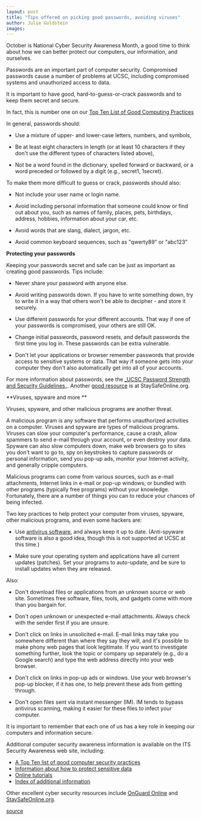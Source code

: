 ```yaml
---
layout: post
title: "Tips offered on picking good passwords, avoiding viruses"
author: Julie Goldstein
images:
---
```


October is National Cyber Security Awareness Month, a good time to think about how we can better protect our computers, our information, and ourselves.

Passwords are an important part of computer security. Compromised passwords cause a number of problems at UCSC, including compromised systems and unauthorized access to data.

It is important to have good, hard-to-guess-or-crack passwords and to keep them secret and secure.

In fact, this is number one on our [Top Ten List of Good Computing Practices][1]

In general, passwords should:

* Use a mixture of upper- and lower-case letters, numbers, and symbols,  
  
* Be at least eight characters in length (or at least 10 characters if they don't use the different types of characters listed above),  
  
* Not be a word found in the dictionary, spelled forward or backward, or a word preceded or followed by a digit (e.g., secret1, 1secret).

To make them more difficult to guess or crack, passwords should also:  
  
* Not include your user name or login name.  
  
* Avoid including personal information that someone could know or find out about you, such as names of family, places, pets, birthdays, address, hobbies, information about your car, etc.  
  
* Avoid words that are slang, dialect, jargon, etc.  
  
* Avoid common keyboard sequences, such as "qwerty89" or "abc123"

**Protecting your passwords**

Keeping your passwords secret and safe can be just as important as creating good passwords. Tips include:  
  
* Never share your password with anyone else.  
  
* Avoid writing passwords down. If you have to write something down, try to write it in a way that others won't be able to decipher - and store it securely.  
  
* Use different passwords for your different accounts. That way if one of your passwords is compromised, your others are still OK.  
  
* Change initial passwords, password resets, and default passwords the first time you log in. These passwords can be extra vulnerable.  
  
* Don't let your applications or browser remember passwords that provide access to sensitive systems or data. That way if someone gets into your computer they don't also automatically get into all of your accounts.

For more information about passwords, see the [_UCSC Password Strength and Security Guidelines][2]_. Another [good resource][3] is at StaySafeOnline.org.

**Viruses, spyware and more **

Viruses, spyware, and other malicious programs are another threat.

A malicious program is any software that performs unauthorized activities on a computer. Viruses and spyware are types of malicious programs. Viruses can slow your computer's performance, cause a crash, allow spammers to send e-mail through your account, or even destroy your data. Spyware can also slow computers down, make web browsers go to sites you don't want to go to, spy on keystrokes to capture passwords or personal information, send you pop-up ads, monitor your Internet activity, and generally cripple computers.

Malicious programs can come from various sources, such as e-mail attachments, Internet links in e-mail or pop-up windows, or bundled with other programs (typically free programs) without your knowledge. Fortunately, there are a number of things you can to reduce your chances of being infected.

Two key practices to help protect your computer from viruses, spyware, other malicious programs, and even some hackers are:  
  
* Use [antivirus software][4], and always keep it up to date. (Anti-spyware software is also a good idea, though this is not supported at UCSC at this time.)  
  
* Make sure your operating system and applications have all current updates (patches). Set your programs to auto-update, and be sure to install updates when they are released.

Also:  
  
* Don't download files or applications from an unknown source or web site. Sometimes free software, files, tools, and gadgets come with more than you bargain for.  
  
* Don't open unknown or unexpected e-mail attachments. Always check with the sender first if you are unsure.  
  
* Don't click on links in unsolicited e-mail. E-mail links may take you somewhere different than where they say they will, and it's possible to make phony web pages that look legitimate. If you want to investigate something further, look the topic or company up separately (e.g., do a Google search) and type the web address directly into your web browser.
* Don't click on links in pop-up ads or windows. Use your web browser's pop-up blocker, if it has one, to help prevent these ads from getting through.   
  
* Don't open files sent via instant messenger (IM). IM tends to bypass antivirus scanning, making it easier for these files to infect your computer.

It is important to remember that each one of us has a key role in keeping our computers and information secure.

Additional computer security awareness information is available on the ITS Security Awareness web site, including:   
  
* [A Top Ten list of good computer security practices][1]  
* [Information about how to protect sensitive data][5]   
* [Online tutorials][6]   
* [Index of additional information][7]

Other excellent cyber security resources include [OnGuard Online][8] and [StaySafeOnline.org][9].

[1]: http://its.ucsc.edu/security_awareness/best_practices.php
[2]: http://security.ucsc.edu/policies/password.shtml
[3]: http://www.staysafeonline.info/practices/five.html
[4]: http://its.ucsc.edu/services/software/vendors/sophos.php
[5]: http://its.ucsc.edu/security_awareness/restricted_data_resources.php
[6]: http://its.ucsc.edu/security_awareness/training.php
[7]: http://its.ucsc.edu/security_awareness/index.php
[8]: http://onguardonline.gov/index.html
[9]: http://www.staysafeonline.info

[source](http://www1.ucsc.edu/currents/06-07/10-02/security.asp "Permalink to security")
